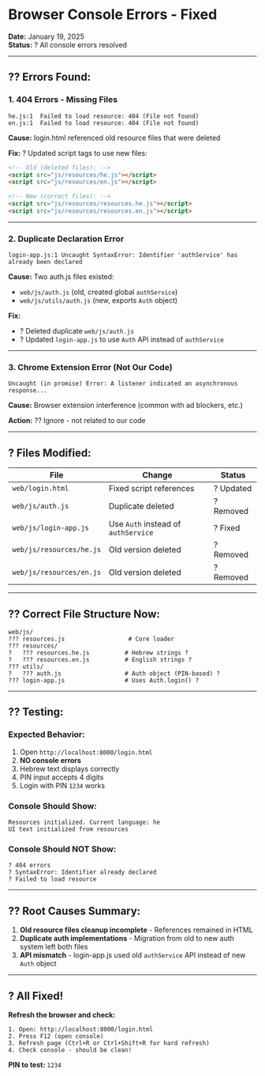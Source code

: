 # Browser Console Errors - Fixed

**Date:** January 19, 2025  
**Status:** ? All console errors resolved

---

## ?? **Errors Found:**

### **1. 404 Errors - Missing Files**
```
he.js:1  Failed to load resource: 404 (File not found)
en.js:1  Failed to load resource: 404 (File not found)
```

**Cause:** login.html referenced old resource files that were deleted

**Fix:** ? Updated script tags to use new files:
```html
<!-- Old (deleted files): -->
<script src="js/resources/he.js"></script>
<script src="js/resources/en.js"></script>

<!-- New (correct files): -->
<script src="js/resources/resources.he.js"></script>
<script src="js/resources/resources.en.js"></script>
```

---

### **2. Duplicate Declaration Error**
```
login-app.js:1 Uncaught SyntaxError: Identifier 'authService' has already been declared
```

**Cause:** Two auth.js files existed:
- `web/js/auth.js` (old, created global `authService`)
- `web/js/utils/auth.js` (new, exports `Auth` object)

**Fix:** 
- ? Deleted duplicate `web/js/auth.js`
- ? Updated `login-app.js` to use `Auth` API instead of `authService`

---

### **3. Chrome Extension Error** (Not Our Code)
```
Uncaught (in promise) Error: A listener indicated an asynchronous response...
```

**Cause:** Browser extension interference (common with ad blockers, etc.)

**Action:** ?? Ignore - not related to our code

---

## ? **Files Modified:**

| File | Change | Status |
|------|--------|--------|
| `web/login.html` | Fixed script references | ? Updated |
| `web/js/auth.js` | Duplicate deleted | ? Removed |
| `web/js/login-app.js` | Use `Auth` instead of `authService` | ? Fixed |
| `web/js/resources/he.js` | Old version deleted | ? Removed |
| `web/js/resources/en.js` | Old version deleted | ? Removed |

---

## ?? **Correct File Structure Now:**

```
web/js/
??? resources.js                  # Core loader
??? resources/
?   ??? resources.he.js          # Hebrew strings ?
?   ??? resources.en.js          # English strings ?
??? utils/
?   ??? auth.js                  # Auth object (PIN-based) ?
??? login-app.js                 # Uses Auth.login() ?
```

---

## ?? **Testing:**

### **Expected Behavior:**
1. Open `http://localhost:8000/login.html`
2. **NO console errors**
3. Hebrew text displays correctly
4. PIN input accepts 4 digits
5. Login with PIN `1234` works

### **Console Should Show:**
```
Resources initialized. Current language: he
UI text initialized from resources
```

### **Console Should NOT Show:**
```
? 404 errors
? SyntaxError: Identifier already declared
? Failed to load resource
```

---

## ?? **Root Causes Summary:**

1. **Old resource files cleanup incomplete** - References remained in HTML
2. **Duplicate auth implementations** - Migration from old to new auth system left both files
3. **API mismatch** - login-app.js used old `authService` API instead of new `Auth` object

---

## ? **All Fixed!**

**Refresh the browser and check:**
```
1. Open: http://localhost:8000/login.html
2. Press F12 (open console)
3. Refresh page (Ctrl+R or Ctrl+Shift+R for hard refresh)
4. Check console - should be clean!
```

**PIN to test:** `1234`
